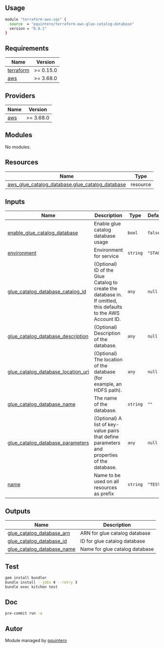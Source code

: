 ## Usage

```sh
module "terraform-aws-sqs" {
  source  = "pquintero/terraform-aws-glue-catalog-database"
  version = "0.0.1"
}
```


<!-- BEGINNING OF PRE-COMMIT-TERRAFORM DOCS HOOK -->
## Requirements

| Name | Version |
|------|---------|
| <a name="requirement_terraform"></a> [terraform](#requirement\_terraform) | >= 0.15.0 |
| <a name="requirement_aws"></a> [aws](#requirement\_aws) | >= 3.68.0 |

## Providers

| Name | Version |
|------|---------|
| <a name="provider_aws"></a> [aws](#provider\_aws) | >= 3.68.0 |

## Modules

No modules.

## Resources

| Name | Type |
|------|------|
| [aws_glue_catalog_database.glue_catalog_database](https://registry.terraform.io/providers/hashicorp/aws/latest/docs/resources/glue_catalog_database) | resource |

## Inputs

| Name | Description | Type | Default | Required |
|------|-------------|------|---------|:--------:|
| <a name="input_enable_glue_catalog_database"></a> [enable\_glue\_catalog\_database](#input\_enable\_glue\_catalog\_database) | Enable glue catalog database usage | `bool` | `false` | no |
| <a name="input_environment"></a> [environment](#input\_environment) | Environment for service | `string` | `"STAGE"` | no |
| <a name="input_glue_catalog_database_catalog_id"></a> [glue\_catalog\_database\_catalog\_id](#input\_glue\_catalog\_database\_catalog\_id) | (Optional) ID of the Glue Catalog to create the database in. If omitted, this defaults to the AWS Account ID. | `any` | `null` | no |
| <a name="input_glue_catalog_database_description"></a> [glue\_catalog\_database\_description](#input\_glue\_catalog\_database\_description) | (Optional) Description of the database. | `any` | `null` | no |
| <a name="input_glue_catalog_database_location_uri"></a> [glue\_catalog\_database\_location\_uri](#input\_glue\_catalog\_database\_location\_uri) | (Optional) The location of the database (for example, an HDFS path). | `any` | `null` | no |
| <a name="input_glue_catalog_database_name"></a> [glue\_catalog\_database\_name](#input\_glue\_catalog\_database\_name) | The name of the database. | `string` | `""` | no |
| <a name="input_glue_catalog_database_parameters"></a> [glue\_catalog\_database\_parameters](#input\_glue\_catalog\_database\_parameters) | (Optional) A list of key-value pairs that define parameters and properties of the database. | `any` | `null` | no |
| <a name="input_name"></a> [name](#input\_name) | Name to be used on all resources as prefix | `string` | `"TEST"` | no |

## Outputs

| Name | Description |
|------|-------------|
| <a name="output_glue_catalog_database_arn"></a> [glue\_catalog\_database\_arn](#output\_glue\_catalog\_database\_arn) | ARN for glue catalog database |
| <a name="output_glue_catalog_database_id"></a> [glue\_catalog\_database\_id](#output\_glue\_catalog\_database\_id) | ID for glue catalog database |
| <a name="output_glue_catalog_database_name"></a> [glue\_catalog\_database\_name](#output\_glue\_catalog\_database\_name) | Name for glue catalog database |
<!-- END OF PRE-COMMIT-TERRAFORM DOCS HOOK -->

## Test

```sh
gem install bundler
bundle install --jobs 4 --retry 3
bundle exec kitchen test
```

## Doc

```sh
pre-commit run -a
```

## Autor
 
Module managed by [pquintero](https://github.com/pquintero/terraform-aws-glue-catalog-database.git)